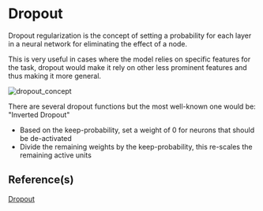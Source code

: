 # Dropout

Dropout regularization is the concept of setting a probability for each layer in a neural network for eliminating the effect of a node.

This is very useful in cases where the model relies on specific features for the task, dropout would make it rely on other less prominent features
and thus making it more general.


![dropout_concept](../docs/DropoutConcept.png)


There are several dropout functions but the most well-known one would be: "Inverted Dropout"

* Based on the keep-probability, set a weight of 0 for neurons that should be de-activated
* Divide the remaining weights by the keep-probability, this re-scales the remaining active units


## Reference(s)
[Dropout](https://www.cs.toronto.edu/~rsalakhu/papers/srivastava14a.pdf)
